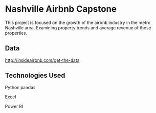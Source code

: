 # Nashville Airbnb Capstone

This project is focused on the growth of the airbnb industry in the metro Nashville area. Examining property trends and average revenue of these properties. 

## Data
http://insideairbnb.com/get-the-data

## Technologies Used

Python pandas

Excel

Power BI
